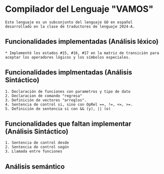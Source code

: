 # Compilador del Lenguaje "VAMOS"

    Este lenguaje es un subconjunto del lenguaje GO en español desarrollado en la clase de traductores de lenguaje 2024-A.

## Funcionalidades implementadas (Análisis léxico)

    * Implementé los estados #15, #16, #17 en la matriz de transición para aceptar los operadores lógicos y los símbolos especiales.

## Funcionalidades implmentadas (Análisis Sintáctico)

    1. Declaración de funciones con parametros y tipo de dato
    2. Declaracion de comando "regresa"
    3. Definición de vectores "arreglos".
    4. Sentencia de control si, sino con OpRel ==, !=, <=, >=. 
    5. Definición de sentencia si con && (y), || (o)    

## Funcionalidades que faltan implementar (Análisis Sintáctico)
 
    1. Sentencia de control desde
    2. Sentencia de control según
    3. Llamada entre funciones

## Análisis semántico
